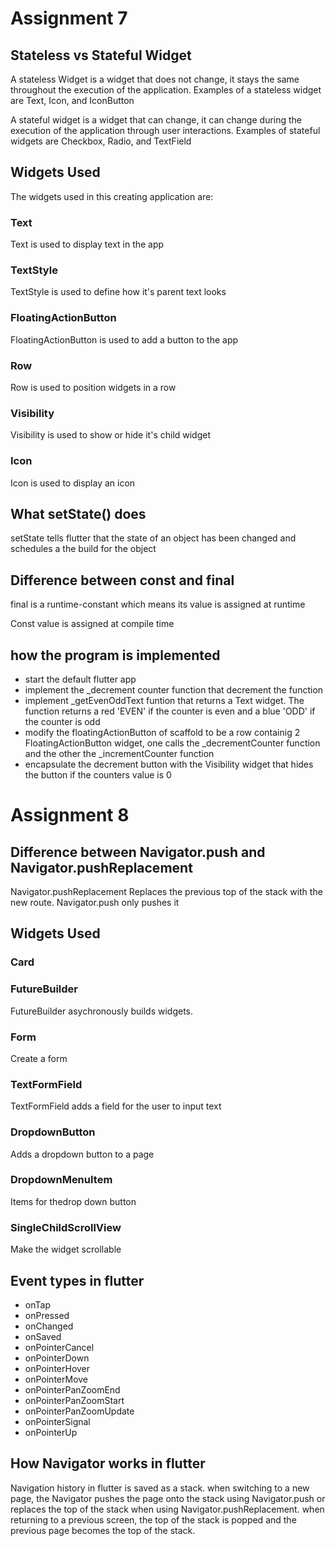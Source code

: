 # Assignment 7

## Stateless vs Stateful Widget

A stateless Widget is a widget that does not change, it stays the same throughout the execution of the application. Examples of a stateless widget are Text, Icon, and IconButton

A stateful widget is a widget that can change, it can change during the execution of the application through user interactions. Examples of stateful widgets are  Checkbox, Radio, and TextField

## Widgets Used

The widgets used in this creating application are:

### Text

Text is used to display text in the app

### TextStyle

TextStyle is used to define how it's parent text looks

### FloatingActionButton

FloatingActionButton is used to add a button to the app

### Row

Row is used to position widgets in a row

### Visibility

Visibility is used to show or hide it's child widget

### Icon

Icon is used to display an icon

## What setState() does

setState tells flutter that the state of an object has been changed and schedules a the build for the object

## Difference between const and final

final is a runtime-constant which means its value is assigned at runtime

Const value is assigned at compile time

## how the program is implemented

- start the default flutter app
- implement the _decrement counter function that decrement the function
- implement _getEvenOddText funtion that returns a Text widget. The function returns a red 'EVEN' if the counter is even and a blue 'ODD' if the counter is odd
- modify the floatingActionButton of scaffold to be a row containig 2 FloatingActionButton widget, one calls the _decrementCounter function and the other the _incrementCounter function
- encapsulate the decrement button with the Visibility widget that hides the button if the counters value is 0

# Assignment 8

## Difference between Navigator.push and Navigator.pushReplacement

Navigator.pushReplacement Replaces the previous top of the stack with the new route. Navigator.push only pushes it
## Widgets Used

### Card

### FutureBuilder

FutureBuilder asychronously builds widgets.

### Form

Create a form

### TextFormField

TextFormField adds a field for the user to input text

### DropdownButton

Adds a dropdown button to a page

### DropdownMenuItem

Items for thedrop down button

### SingleChildScrollView

Make the widget scrollable

## Event types in flutter

- onTap
- onPressed
- onChanged
- onSaved
- onPointerCancel
- onPointerDown
- onPointerHover
- onPointerMove
- onPointerPanZoomEnd
- onPointerPanZoomStart
- onPointerPanZoomUpdate
- onPointerSignal
- onPointerUp
## How Navigator works in flutter

Navigation history in flutter is saved as a stack. when switching to a new page, the Navigator pushes the page onto the stack using Navigator.push or replaces the top of the stack when using Navigator.pushReplacement. when returning to a previous screen, the top of the stack is popped and the previous page becomes the top of the stack.